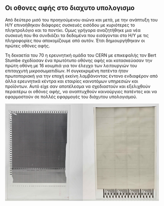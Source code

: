 ## Οι οθονες αφής στο διαχυτο υπολογισμο


Από δεύτερο μισό του προηγούμενου αιώνα και μετά, με την ανάπτυξη του Η/Υ επινοήθηκαν διάφορες συσκευές εισόδου με κυριότερες το πληκτρολόγιο και το ποντίκι. Ομως γρήγορα αναζητήθηκε μια νέα συσκευή που θα συνδιάζει τα δεδομένα που εισάγονται στο Η/Υ με τις πληροφορίες που αποκομίζουμε από αυτόν. Έτσι δημιουργήθηκαν οι πρώτες οθόνες αφής.

Τη δεκαετία του 70 η ερευνητική ομάδα του CERN με επικεφαλής τον Bert Stumbe σχεδίασαν ένα πρωτότυπο οθόνης αφής και κατασκεύασαν την πρώτη οθόνη με 16 κουμπιά για τον έλεγχο των λειτουργιών του επιταγχυτή μικροσωματιδίων. Η συγκεκριμένη πατέντα ήταν πρωτοποριακή για την εποχή εκείνη λαμβάνοντας έντονο ενδιαφέρον από άλλα ερευνητικά κέντρα και εταιρίες καινοτόμων υπηρεσιών και προϊόντων. Αυτό είχε σαν αποτέλεσμα να σχεδιαστούν και εξελιχθούν περαιτέρω οι οθόνες αφής, να αναπτυχθούν καινούργιες πατέντες και να εφαρμοστούν σε πολλές εφαρμογές του διάχυτου υπολογισμού.


<img alt="CERN Touchscreen" style="border-width:0" src="/images/mygallery/CERN-Stumpe_Capacitance_Touchscreen.jpg" />